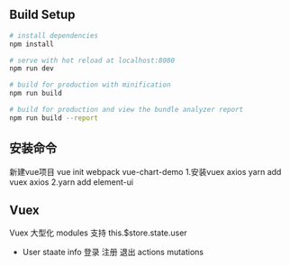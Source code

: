 
## Build Setup

``` bash
# install dependencies
npm install

# serve with hot reload at localhost:8080
npm run dev

# build for production with minification
npm run build

# build for production and view the bundle analyzer report
npm run build --report
```


## 安装命令
新建vue项目   vue init webpack vue-chart-demo
1.安装vuex axios  yarn add vuex axios 
2.yarn add element-ui


## Vuex
Vuex 大型化 modules 支持   this.$store.state.user

- User 
 staate info 登录 注册 退出
 actions
 mutations
